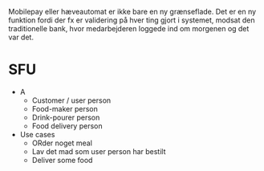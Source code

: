 Mobilepay eller hæveautomat er ikke bare en ny grænseflade. Det er en ny funktion fordi der fx er validering på hver ting gjort i systemet, modsat den traditionelle bank, hvor medarbejderen loggede ind om morgenen og det var det.

# SFU
- A
	- Customer / user person
	- Food-maker person
	- Drink-pourer person
	- Food delivery person
- Use cases
	- ORder noget meal
	- Lav det mad som user person har bestilt
	- Deliver some food
